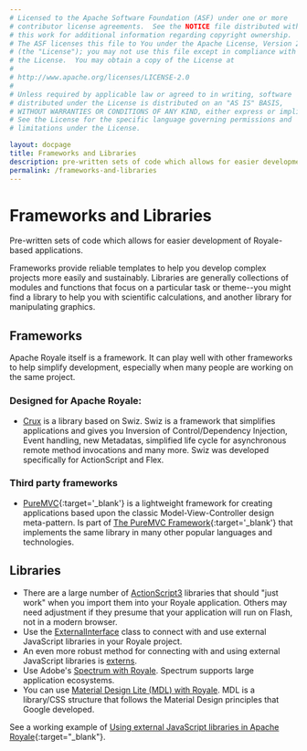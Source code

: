 ```yaml
---
# Licensed to the Apache Software Foundation (ASF) under one or more
# contributor license agreements.  See the NOTICE file distributed with
# this work for additional information regarding copyright ownership.
# The ASF licenses this file to You under the Apache License, Version 2.0
# (the "License"); you may not use this file except in compliance with
# the License.  You may obtain a copy of the License at
# 
# http://www.apache.org/licenses/LICENSE-2.0
# 
# Unless required by applicable law or agreed to in writing, software
# distributed under the License is distributed on an "AS IS" BASIS,
# WITHOUT WARRANTIES OR CONDITIONS OF ANY KIND, either express or implied.
# See the License for the specific language governing permissions and
# limitations under the License.

layout: docpage
title: Frameworks and Libraries
description: pre-written sets of code which allows for easier development of Royale-based applications
permalink: /frameworks-and-libraries
---
```


# Frameworks and Libraries

Pre-written sets of code which allows for easier development of Royale-based applications.

Frameworks provide reliable templates to help you develop complex projects more easily and sustainably. Libraries are generally collections of modules and functions that focus on a particular task or theme--you might find a library to help you with scientific calculations, and another library for manipulating graphics.

## Frameworks
Apache Royale itself is a framework. It can play well with other frameworks to help simplify development, especially when many people are working on the same project.

### Designed for Apache Royale:

* [Crux](libraries/crux) is a library based on Swiz. Swiz is a framework that simplifies applications and gives you Inversion of Control/Dependency Injection, Event handling, new Metadatas, simplified life cycle for asynchronous remote method invocations and many more. Swiz was developed specifically for ActionScript and Flex.

### Third party frameworks

* [PureMVC](https://github.com/PureMVC/puremvc-as3-multicore-framework/wiki){:target='_blank'} is a lightweight framework for creating applications based upon the classic Model-View-Controller design meta-pattern. Is part of [The PureMVC Framework](https://puremvc.org){:target='_blank'} that implements the same library in many other popular languages and technologies.

## Libraries

* There are a large number of [ActionScript3](/features/as3) libraries that should "just work" when you import them into your Royale application. Others may need adjustment if they presume that your application will run on Flash, not in a modern browser.
* Use the [ExternalInterface](/features/external-interface) class to connect with and use external JavaScript libraries in your Royale project.
* An even more robust method for connecting with and using external JavaScript libraries is [externs](/features/externs).
* Use Adobe's [Spectrum with Royale](/libraries/spectrum-royale). Spectrum supports large application ecosystems.
* You can use [Material Design Lite (MDL) with Royale](/libraries/mdl-royale). MDL is a library/CSS structure that follows the Material Design principles that Google developed.

See a working example of [Using external JavaScript libraries in Apache Royale](https://royale.apache.org/using-external-javascript-libraries-in-apache-royale/){:target="_blank"}.

